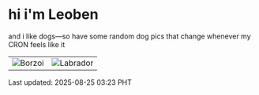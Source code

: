 # hi i'm Leoben

and i like dogs—so have some random dog pics that change whenever my CRON feels like it

|  |  |
|--------|----------|
| ![Borzoi](https://random-dog-vercel.vercel.app/api/random-borzoi?v=1756063407) | ![Labrador](https://random-dog-vercel.vercel.app/api/random-labrador?v=1756063407) |

Last updated: 2025-08-25 03:23 PHT
